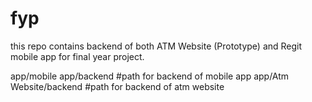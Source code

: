 # fyp
this repo contains backend of both ATM Website (Prototype) and Regit mobile app for final year project. 

app/mobile app/backend #path for backend of mobile app
app/Atm Website/backend #path for backend of atm website
